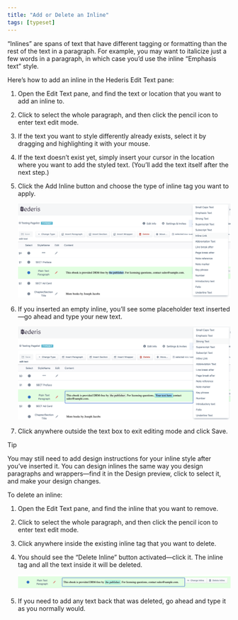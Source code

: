 ```yaml
---
title: "Add or Delete an Inline"
tags: [typeset]
---
```

 
<html><body><section data-type="chapter" class="hsecchapter" data-hederis-type="hsecchapter" id="add-an-inline" data-pi-attrs="id: add-an-inline; data-tags: typeset;" role="doc-chapter" data-tags="typeset" data-author-name=" " data-book-title=" " title="Add or Delete an Inline"><p class="hblkp" data-hederis-type="hblkp" id="pbO7c2OLW">&#8220;Inlines&#8221; are spans of text that have different tagging or formatting than the rest of the text in a paragraph. For example, you may want to italicize just a few words in a paragraph, in which case you&#8217;d use the inline &#8220;Emphasis text&#8221; style.</p><p class="hblkp" data-hederis-type="hblkp" id="pQCLb5jZv">Here&#8217;s how to add an inline in the Hederis Edit Text pane:</p><ol class="hwprnumlist" data-hederis-type="hwprnumlist" id="pplwcvPq3"><li class="hblkoli" data-hederis-type="hblkoli" id="liPbVqxIIr"><p class="hblkoli" data-hederis-type="hblklip" id="pfKqiPOxD">Open the Edit Text pane, and find the text or location that you want to add an inline to.</p></li><li class="hblkoli" data-hederis-type="hblkoli" id="ligNeCoI4M"><p class="hblkoli" data-hederis-type="hblklip" id="pic2pbscr">Click to select the whole paragraph, and then click the pencil icon to enter text edit mode.</p></li><li class="hblkoli" data-hederis-type="hblkoli" id="liTIyQe7Bv"><p class="hblkoli" data-hederis-type="hblklip" id="pQechaCzk">If the text you want to style differently already exists, select it by dragging and highlighting it with your mouse. </p></li><li class="hblkoli" data-hederis-type="hblkoli" id="liQZjIFDEy"><p class="hblkoli" data-hederis-type="hblklip" id="pxvkRgX6g">If the text doesn&#8217;t exist yet, simply insert your cursor in the location where you want to add the styled text. (You&#8217;ll add the text itself after the next step.)</p></li><li class="hblkoli" data-hederis-type="hblkoli" id="li7UMdRphe"><p class="hblkoli" data-hederis-type="hblklip" id="pD10a5fAd">Click the Add Inline button and choose the type of inline tag you want to apply.</p><img data-hederis-type="hblkimg" class="hblkimg" id="pWAQZz82E" src="/images/insertinline1.png" data-img-src="/images/insertinline1.png"/></li><li class="hblkoli" data-hederis-type="hblkoli" id="liDErrfqjY"><p class="hblkoli" data-hederis-type="hblklip" id="p0qxMFZ8H">If you inserted an empty inline, you&#8217;ll see some placeholder text inserted&#8212;go ahead and type your new text.</p><img data-hederis-type="hblkimg" class="hblkimg" id="pDZWz9TpK" src="/images/insertinline2.png" data-img-src="/images/insertinline2.png"/></li><li class="hblkoli" data-hederis-type="hblkoli" id="liVxJsyk57"><p class="hblkoli" data-hederis-type="hblklip" id="pO0kRblj6">Click anywhere outside the text box to exit editing mode and click Save.</p></li></ol><aside class="hwprbox box" data-hederis-type="hwprbox" id="pS0pxVIZC" data-type="sidebar"><p class="hblktype" data-hederis-type="hblktype" id="pVFGbEaNg">Tip</p><p class="hblkp" data-hederis-type="hblkp" id="phujMTxFk">You may still need to add design instructions for your inline style after you&#8217;ve inserted it. You can design inlines the same way you design paragraphs and wrappers&#8212;find it in the Design preview, click to select it, and make your design changes.</p></aside><p class="hblkp" data-hederis-type="hblkp" id="p66CDkz7i">To delete an inline:</p><ol class="hwprnumlist" data-hederis-type="hwprnumlist" id="pcmbZ6rZW"><li class="hblkoli" data-hederis-type="hblkoli" id="liZbrAh3dQ"><p class="hblkoli" data-hederis-type="hblklip" id="pVThBINRE">Open the Edit Text pane, and find the inline that you want to remove.</p></li><li class="hblkoli" data-hederis-type="hblkoli" id="liQTZ0yuNw"><p class="hblkoli" data-hederis-type="hblklip" id="pTHVp5X9B">Click to select the whole paragraph, and then click the pencil icon to enter text edit mode.</p></li><li class="hblkoli" data-hederis-type="hblkoli" id="liZK1wHl3z"><p class="hblkoli" data-hederis-type="hblklip" id="pC3VyYJeS">Click anywhere inside the existing inline tag that you want to delete. </p></li><li class="hblkoli" data-hederis-type="hblkoli" id="liDy2eXMw6"><p class="hblkoli" data-hederis-type="hblklip" id="pFRm5558S">You should see the &#8220;Delete Inline&#8221; button activated&#8212;click it. The inline tag and all the text inside it will be deleted.</p><img data-hederis-type="hblkimg" class="hblkimg" id="pI7d8c54d" src="/images/insertinline3.png" data-img-src="/images/insertinline3.png"/></li><li class="hblkoli" data-hederis-type="hblkoli" id="liUiODVdu2"><p class="hblkoli" data-hederis-type="hblklip" id="pUn7tRBSL">If you need to add any text back that was deleted, go ahead and type it as you normally would.</p></li></ol></section></body></html>
